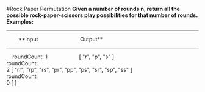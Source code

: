 #Rock Paper Permutation
**Given a number of rounds n, return all the possible rock-paper-scissors play possibilities for that number of rounds.**
<br />
**Examples:**
<hr />
&nbsp;&nbsp;&nbsp;&nbsp;&nbsp;&nbsp;&nbsp;&nbsp;**Input&nbsp;&nbsp;&nbsp;&nbsp;&nbsp;&nbsp;&nbsp;&nbsp;&nbsp;&nbsp;&nbsp;&nbsp;&nbsp;&nbsp;&nbsp;&nbsp;&nbsp;&nbsp;&nbsp;&nbsp;&nbsp;&nbsp;&nbsp;&nbsp;&nbsp;&nbsp;&nbsp;&nbsp;Output**
<hr />
&nbsp;&nbsp;&nbsp;&nbsp;roundCount: 1	&nbsp;&nbsp;&nbsp;&nbsp;&nbsp;&nbsp;&nbsp;&nbsp;&nbsp;&nbsp;&nbsp;&nbsp;&nbsp;&nbsp;&nbsp;&nbsp;&nbsp;&nbsp;&nbsp;&nbsp;[ "r", "p", "s" ]
<br />
roundCount:
<br />
2	[ "rr", "rp", "rs", "pr", "pp", "ps", "sr", "sp", "ss" ]
<br />
roundCount:
<br />
0	[ ]
